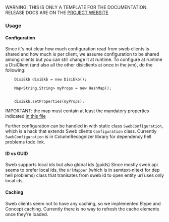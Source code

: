 <p class="josman-to-strip">
WARNING: THIS IS ONLY A TEMPLATE FOR THE DOCUMENTATION. <br/>
RELEASE DOCS ARE ON THE <a href="http://opendatatrentino.github.io/disi-open-data-client/" target="_blank">PROJECT WEBSITE</a>
</p>

### Usage


#### Configuration


Since it's not clear how much configuration read from sweb clients is shared and how much is per client, we assume configuration to be shared among clients but you can still change it at runtime. To configure at runtime a DisiClient (and also all the other disiclients at once in the jvm), do the following:

```
	DisiEkb disiEkb = new DisiEkb();
    
    Map<String,String> myProps = new HashMap();
    
        
    disiEkb.setProperties(myProps);

```
IMPORTANT: the map must contain at least the mandatory properties indicated <a href="../src/main/resources/META-INF/sweb-webapi-model.properties" target="_blank">in this file</a>


Further configuration can be handled in with static class `SwebConfiguration`, which is a hack that extends Sweb clients `Configuration` class. Currently `SwebConfiguration` is in ColumnRecognizer library for dependency hell problems todo link.


#### ID vs GUID

Sweb supports local ids but also global ids (guids)
Since mostly sweb api seems to prefer local ids, the `UrlMapper` (which is in semtext-nltext for dep hell problems) class that tranlsates from sweb id to open entity url uses only local ids.

#### Caching

Sweb clients seem not to have any caching, so we implemented Etype and Concept caching. Currently there is no way to refresh the cache elements once they're loaded.




